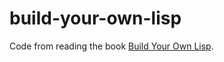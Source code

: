 # build-your-own-lisp

Code from reading the book [Build Your Own Lisp](https://buildyourownlisp.com/).

